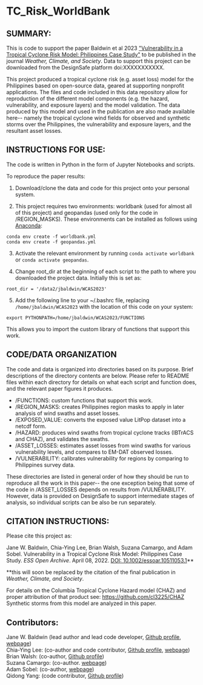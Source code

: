 # TC_Risk_WorldBank
## SUMMARY:
This is code to support the paper Baldwin et al 2023 ["Vulnerability in a Tropical Cyclone Risk Model: Philippines Case Study"](https://essopenarchive.org/doi/full/10.1002/essoar.10511053.1) to be published in the journal *Weather, Climate, and Society*. Data to support this project can be downloaded from the DesignSafe platform doi:XXXXXXXXXXX. 

This project produced a tropical cyclone risk (e.g. asset loss) model for the Philippines based on open-source data, geared at supporting nonprofit applications. The files and code included in this data repository allow for reproduction of the different model components (e.g. the hazard, vulnerability, and exposure layers) and the model validation. The data produced by this model and used in the publication are also made available here-- namely the tropical cyclone wind fields for observed and synthetic storms over the Philippines, the vulnerability and exposure layers, and the resultant asset losses. 


## INSTRUCTIONS FOR USE:

The code is written in Python in the form of Jupyter Notebooks and scripts. 

To reproduce the paper results:

1) Download/clone the data and code for this project onto your personal system.

2) This project requires two environments: worldbank (used for almost all of this project) and geopandas (used only for the code in /REGION_MASKS). These environments can be installed as follows using [Anaconda](https://www.anaconda.com/products/distribution):
```
conda env create -f worldbank.yml
conda env create -f geopandas.yml
```

3) Activate the relevant environment by running `conda activate worldbank` or `conda activate geopandas`.

4) Change root_dir at the beginning of each script to the path to where you downloaded the project data. Initially this is set as: 
```
root_dir = '/data2/jbaldwin/WCAS2023'
```

5) Add the following line to your ~/.bashrc file, replacing `/home/jbaldwin/WCAS2023` with the location of this code on your system:
```
export PYTHONPATH=/home/jbaldwin/WCAS2023/FUNCTIONS
```
This allows you to import the custom library of functions that support this work.


## CODE/DATA ORGANIZATION

The code and data is organized into directories based on its purpose. Brief descriptions of the directory contents are below. 
Please refer to README files within each directory for details on what each script and function does, and the relevant paper figures it produces.

* /FUNCTIONS: custom functions that support this work.
* /REGION_MASKS: creates Philippines region masks to apply in later analysis of wind swaths and asset losses.
* /EXPOSED_VALUE: converts the exposed value LitPop dataset into a netcdf form.
* /HAZARD: produces wind swaths from tropical cyclone tracks (IBTrACS and CHAZ), and validates the swaths.
* /ASSET_LOSSES: estimates asset losses from wind swaths for various vulnerability levels, and compares to EM-DAT observed losses.
* /VULNERABILITY: calibrates vulnerability for regions by comparing to Philippines survey data.

These directories are listed in general order of how they should be run to reproduce all the work in this paper-- the one exception being that some of the code in /ASSET_LOSSES depends on results from /VULNERABILITY. However, data is provided on DesignSafe to support intermediate stages of analysis, so individual scripts can be also be run separately.


## CITATION INSTRUCTIONS:

Please cite this project as:

Jane W. Baldwin, Chia-Ying Lee, Brian Walsh, Suzana Camargo, and Adam Sobel. Vulnerability in a Tropical Cyclone Risk Model: Philippines Case Study. *ESS Open Archive*. April 08, 2022.
[DOI: 10.1002/essoar.10511053.1](https://essopenarchive.org/doi/full/10.1002/essoar.10511053.1)**

**this will soon be replaced by the citation of the final publication in *Weather, Climate, and Society*.

For details on the Columbia Tropical Cyclone Hazard model (CHAZ) and proper attribution of that product see: https://github.com/cl3225/CHAZ
Synthetic storms from this model are analyzed in this paper.


## Contributors: 
Jane W. Baldwin (lead author and lead code developer, [Github profile](https://github.com/janewbaldwin), [webpage](https://www.janebaldw.in/))<br/>
Chia-Ying Lee: (co-author and code contributor, [Github profile](https://github.com/cl3225), [webpage](https://sites.google.com/view/chia-ying/))<br/>
Brian Walsh: (co-author, [Github profile](https://github.com/walshb1))<br/>
Suzana Camargo: (co-author. [webpage](https://www.ldeo.columbia.edu/~suzana/index.html))<br/>
Adam Sobel: (co-author, [webpage](http://www.columbia.edu/~ahs129/home.html))<br/>
Qidong Yang: (code contributor, [Github profile](https://github.com/qy707))





